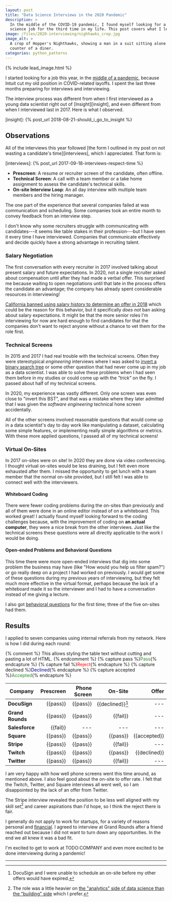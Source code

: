 ```yaml
---
layout: post
title: "Data Science Interviews in the 2020 Pandemic"
description: >
  In the middle of the COVID-19 pandemic, I found myself looking for a data
  science job for the third time in my life. This post covers what I learned.
image: /files/2020-interviewing/nighhawks_crop.jpg
image_alt: >
  A crop of Hopper's Nighthawks, showing a man in a suit sitting alone at the
  counter of a diner.
categories: python_patterns
---
```


{% include lead_image.html %}

I started looking for a job this year, in the [middle of a pandemic][covid],
because Intuit cut my old position in COVID-related layoffs. I spent the last
three months preparing for interviews and interviewing.

[covid]: https://en.wikipedia.org/wiki/COVID-19_pandemic

The interview process was different from when I first interviewed as a young
data scientist right out of [Insight][insight], and even different from when I
interviewed last in 2017\. Here is what I observed.

[insight]: {% post_url 2018-08-21-should_i_go_to_insight %}

## Observations

All of the interviews this year followed [the form I outlined in my post on not
wasting a candidate's time][interviews], which I appreciated. That form is:

[interviews]: {% post_url 2017-09-18-interviews-respect-time %}

- **Prescreen**: A resume or recruiter screen of the candidate, often offline.
- **Technical Screen**: A call with a team member or a take home assignment to
  assess the candidate's technical skills.
- **On-site Interview Loop**: An all day interview with multiple team members
  and the hiring manager.

The one part of the experience that several companies failed at was
communication and scheduling. Some companies took an entire month to convey
feedback from an interview step.

I don't know why some recruiters struggle with communicating with
candidates---it seems like table stakes in their profession---but I have seen
it every time I have interviewed. Companies that communicate effectively and
decide quickly have a strong advantage in recruiting talent.

### Salary Negotiation

The first conversation with every recruiter in 2017 involved talking about
present salary and future expectations. In 2020, not a single recruiter asked
about compensation until after they had made a verbal offer. This surprised me
because waiting to open negotiations until that late in the process offers the
candidate an advantage; the company has already spent considerable resources
in interviewing!

<!-- TODO #45: Update links to negotiation post -->

[California banned using salary history to determine an offer in
2018][salary_law] which could be the reason for this behavior, but it
specifically _does not_ ban asking about salary expectations. It might be that
the more senior roles I'm interviewing for now are hard enough to find
candidates for that the companies don't want to reject anyone without a chance
to vet them for the role first.

[salary_law]: https://leginfo.legislature.ca.gov/faces/codes_displaySection.xhtml?sectionNum=432.3&lawCode=LAB

### Technical Screens

In 2015 and 2017 I had real trouble with the technical screens. Often they
were stereotypical _engineering_ interviews where I was asked to [invert a
binary search tree][tweet] or some other question that had never come up in my
job as a data scientist. I was able to solve these problems when I had seen
them before in my studies or could come up with the _"trick"_ on the fly. I
passed about half of my technical screens.

[tweet]: https://twitter.com/mxcl/status/608682016205344768

In 2020, my experience was vastly different. Only one screen was even close to
"invert this BST", and that was a mistake where they later admitted that I was
given the _software engineering_ technical hone screen accidentally.

All of the other screens involved reasonable questions that would come up in a
data scientist's day to day work like manipulating a dataset, calculating some
simple features, or implementing really simple algorithms or metrics. With
these more applied questions, I passed all of my technical screens!

### Virtual On-Sites

In 2017 on-sites were on site! In 2020 they are done via video conferencing. I
thought virtual on-sites would be less draining, but I felt even more
exhausted after them. I missed the opportunity to get lunch with a team member
that the normal on-site provided, but I still felt I was able to connect well
with the interviewers.

#### Whiteboard Coding

There were fewer coding problems during the on-sites than previously and all
of them were done in an online editor instead of on a whiteboard. This worked
great! I actually found myself looking forward to the coding challenges
because, with the improvement of coding on **an actual computer**, they were a
nice break from the other interviews. Just like the technical screens these
questions were all directly applicable to the work I would be doing.

#### Open-ended Problems and Behavioral Questions

This time there were more open-ended interviews that dig into some problem the
business may have (like "How would you help us filter spam?") or go really
deep on a project I had worked on previously. I would get some of these
questions during my previous years of interviewing, but they felt much more
effective in the virtual format, perhaps because the lack of a whiteboard made
it so the interviewer and I had to have a conversation instead of me giving a
lecture.

I also got [behavioral questions][behave] for the first time; three of the
five on-sites had them.

[behave]: https://en.wikipedia.org/wiki/Job_interview#Behavioral_interview_questions

## Results

I applied to seven companies using internal referrals from my network. Here is
how I did during each round:

{% comment %} This allows styling the table text without cutting and pasting a
lot of HTML. {% endcomment %}
{% capture pass %}<span style="color:ForestGreen">Pass</span>{% endcapture %}
{% capture fail %}<span style="color:Red">Reject</span>{% endcapture %}
{% capture declined %}<span style="color:DarkBlue">Declined</span>{% endcapture %}
{% capture accepted %}<span style="color:ForestGreen">Accepted</span>{% endcapture %}

| **Company**      | Prescreen | Phone Screen |                 On-Site |        Offer |
|------------------|----------:|-------------:|------------------------:|-------------:|
| **DocuSign**     |  {{pass}} |     {{pass}} | {{declined}}[^docusign] |          --- |
| **Grand Rounds** |  {{pass}} |     {{pass}} |                {{fail}} |          --- |
| **Salesforce**   |  {{fail}} |          --- |                     --- |          --- |
| **Square**       |  {{pass}} |     {{pass}} |                {{pass}} | {{accepted}} |
| **Stripe**       |  {{pass}} |     {{pass}} |                {{fail}} |          --- |
| **Twitch**       |  {{pass}} |     {{pass}} |                {{pass}} | {{declined}} |
| **Twitter**      |  {{pass}} |     {{pass}} |                {{fail}} |          --- |

I am very happy with how well phone screens went this time around, as
mentioned above. I also feel good about the on-site to offer rate. I felt that
the Twitch, Twitter, and Square interviews all went well, so I am disappointed
by the lack of an offer from Twitter.

The Stripe interview revealed the position to be less well aligned with my
skill set[^ab] and career aspirations than I'd hope, so I think the reject
there is fair.

I generally do not apply to work for startups, for a variety of reasons
personal and [financial][sense]. I agreed to interview at Grand Rounds after a
friend reached out because I did not want to turn down any opportunities. In
the end we all knew it was a bad fit.

[sense]: https://zainamro.com/notes/working-for-a-startup-makes-less-sense


I'm excited to get to work at TODO:COMPANY and even more excited to be done
interviewing during a pandemic!

---

[^docusign]: DocuSign and I were unable to schedule an on-site before my other offers would have expired.
[^ab]: The role was a little heavier on [the "analytics" side of data science than the "building" side][ab] which I prefer.

[ab]: https://www.dezyre.com/article/type-a-data-scientist-vs-type-b-data-scientist/194
